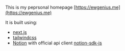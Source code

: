 This is my peprsonal homepage [https://ewgenius.me](https://ewgenius.me)

It is built using:
- [next.js](https://nextjs.org/)
- [tailwindcss](https://tailwindcss.com/)
- [Notion](https://www.notion.so/) with official api client [notion-sdk-js](https://github.com/makenotion/notion-sdk-js)

